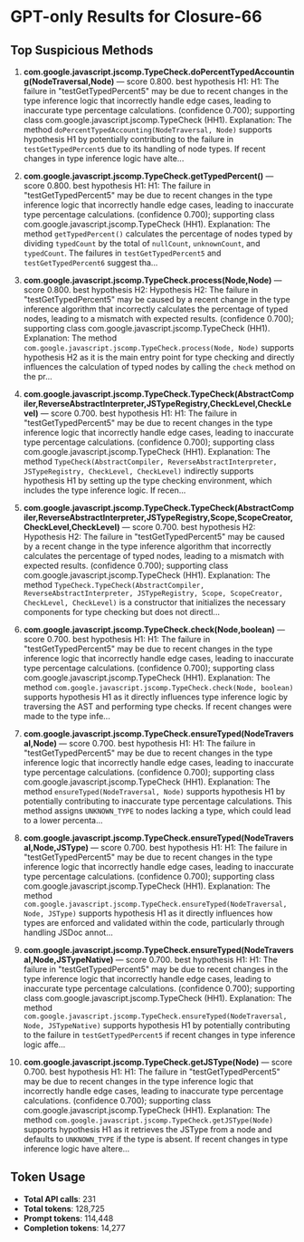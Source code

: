 # GPT-only Results for Closure-66

## Top Suspicious Methods

1. **com.google.javascript.jscomp.TypeCheck.doPercentTypedAccounting(NodeTraversal,Node)** — score 0.800. best hypothesis H1: H1: The failure in "testGetTypedPercent5" may be due to recent changes in the type inference logic that incorrectly handle edge cases, leading to inaccurate type percentage calculations. (confidence 0.700); supporting class com.google.javascript.jscomp.TypeCheck (HH1).
    Explanation: The method `doPercentTypedAccounting(NodeTraversal, Node)` supports hypothesis H1 by potentially contributing to the failure in `testGetTypedPercent5` due to its handling of node types. If recent changes in type inference logic have alte...

2. **com.google.javascript.jscomp.TypeCheck.getTypedPercent()** — score 0.800. best hypothesis H1: H1: The failure in "testGetTypedPercent5" may be due to recent changes in the type inference logic that incorrectly handle edge cases, leading to inaccurate type percentage calculations. (confidence 0.700); supporting class com.google.javascript.jscomp.TypeCheck (HH1).
    Explanation: The method `getTypedPercent()` calculates the percentage of nodes typed by dividing `typedCount` by the total of `nullCount`, `unknownCount`, and `typedCount`. The failures in `testGetTypedPercent5` and `testGetTypedPercent6` suggest tha...

3. **com.google.javascript.jscomp.TypeCheck.process(Node,Node)** — score 0.800. best hypothesis H2: Hypothesis H2: The failure in "testGetTypedPercent5" may be caused by a recent change in the type inference algorithm that incorrectly calculates the percentage of typed nodes, leading to a mismatch with expected results. (confidence 0.700); supporting class com.google.javascript.jscomp.TypeCheck (HH1).
    Explanation: The method `com.google.javascript.jscomp.TypeCheck.process(Node, Node)` supports hypothesis H2 as it is the main entry point for type checking and directly influences the calculation of typed nodes by calling the `check` method on the pr...

4. **com.google.javascript.jscomp.TypeCheck.TypeCheck(AbstractCompiler,ReverseAbstractInterpreter,JSTypeRegistry,CheckLevel,CheckLevel)** — score 0.700. best hypothesis H1: H1: The failure in "testGetTypedPercent5" may be due to recent changes in the type inference logic that incorrectly handle edge cases, leading to inaccurate type percentage calculations. (confidence 0.700); supporting class com.google.javascript.jscomp.TypeCheck (HH1).
    Explanation: The method `TypeCheck(AbstractCompiler, ReverseAbstractInterpreter, JSTypeRegistry, CheckLevel, CheckLevel)` indirectly supports hypothesis H1 by setting up the type checking environment, which includes the type inference logic. If recen...

5. **com.google.javascript.jscomp.TypeCheck.TypeCheck(AbstractCompiler,ReverseAbstractInterpreter,JSTypeRegistry,Scope,ScopeCreator,CheckLevel,CheckLevel)** — score 0.700. best hypothesis H2: Hypothesis H2: The failure in "testGetTypedPercent5" may be caused by a recent change in the type inference algorithm that incorrectly calculates the percentage of typed nodes, leading to a mismatch with expected results. (confidence 0.700); supporting class com.google.javascript.jscomp.TypeCheck (HH1).
    Explanation: The method `TypeCheck.TypeCheck(AbstractCompiler, ReverseAbstractInterpreter, JSTypeRegistry, Scope, ScopeCreator, CheckLevel, CheckLevel)` is a constructor that initializes the necessary components for type checking but does not directl...

6. **com.google.javascript.jscomp.TypeCheck.check(Node,boolean)** — score 0.700. best hypothesis H1: H1: The failure in "testGetTypedPercent5" may be due to recent changes in the type inference logic that incorrectly handle edge cases, leading to inaccurate type percentage calculations. (confidence 0.700); supporting class com.google.javascript.jscomp.TypeCheck (HH1).
    Explanation: The method `com.google.javascript.jscomp.TypeCheck.check(Node, boolean)` supports hypothesis H1 as it directly influences type inference logic by traversing the AST and performing type checks. If recent changes were made to the type infe...

7. **com.google.javascript.jscomp.TypeCheck.ensureTyped(NodeTraversal,Node)** — score 0.700. best hypothesis H1: H1: The failure in "testGetTypedPercent5" may be due to recent changes in the type inference logic that incorrectly handle edge cases, leading to inaccurate type percentage calculations. (confidence 0.700); supporting class com.google.javascript.jscomp.TypeCheck (HH1).
    Explanation: The method `ensureTyped(NodeTraversal, Node)` supports hypothesis H1 by potentially contributing to inaccurate type percentage calculations. This method assigns `UNKNOWN_TYPE` to nodes lacking a type, which could lead to a lower percenta...

8. **com.google.javascript.jscomp.TypeCheck.ensureTyped(NodeTraversal,Node,JSType)** — score 0.700. best hypothesis H1: H1: The failure in "testGetTypedPercent5" may be due to recent changes in the type inference logic that incorrectly handle edge cases, leading to inaccurate type percentage calculations. (confidence 0.700); supporting class com.google.javascript.jscomp.TypeCheck (HH1).
    Explanation: The method `com.google.javascript.jscomp.TypeCheck.ensureTyped(NodeTraversal, Node, JSType)` supports hypothesis H1 as it directly influences how types are enforced and validated within the code, particularly through handling JSDoc annot...

9. **com.google.javascript.jscomp.TypeCheck.ensureTyped(NodeTraversal,Node,JSTypeNative)** — score 0.700. best hypothesis H1: H1: The failure in "testGetTypedPercent5" may be due to recent changes in the type inference logic that incorrectly handle edge cases, leading to inaccurate type percentage calculations. (confidence 0.700); supporting class com.google.javascript.jscomp.TypeCheck (HH1).
    Explanation: The method `com.google.javascript.jscomp.TypeCheck.ensureTyped(NodeTraversal, Node, JSTypeNative)` supports hypothesis H1 by potentially contributing to the failure in `testGetTypedPercent5` if recent changes in type inference logic affe...

10. **com.google.javascript.jscomp.TypeCheck.getJSType(Node)** — score 0.700. best hypothesis H1: H1: The failure in "testGetTypedPercent5" may be due to recent changes in the type inference logic that incorrectly handle edge cases, leading to inaccurate type percentage calculations. (confidence 0.700); supporting class com.google.javascript.jscomp.TypeCheck (HH1).
    Explanation: The method `com.google.javascript.jscomp.TypeCheck.getJSType(Node)` supports hypothesis H1 as it retrieves the JSType from a node and defaults to `UNKNOWN_TYPE` if the type is absent. If recent changes in type inference logic have altere...


## Token Usage

- **Total API calls**: 231
- **Total tokens**: 128,725
- **Prompt tokens**: 114,448
- **Completion tokens**: 14,277
